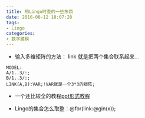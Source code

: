 ```yaml
---
title: 用Lingo时查的一些东西
date: 2016-08-12 18:07:28
tags: 
- Lingo
categories: 
- 数学建模
---
```


<!--more-->

 - 输入多维矩阵的方法：
    link 就是把两个集合联系起来…

```
MODEL:
A/1..3/:;
B/1..3/:;
LINK(A,B):VAR;!VAR就是一个3*3的矩阵;

```

 - 一个还比较全的教程[ppt形式教程](http://wenku.baidu.com/link?url=f-EkUFuD_ijzuOZeka0TCUdsGTKfN16N__o3b8LpBQkMfhZEP6_8vBnP9cVPbv2bsaLrDHCuPsI5C_x9ilBXkdXT0UNV9yo3RuOISP_6pUK%20%E7%99%BE%E5%BA%A6%E6%96%87%E5%BA%93)
 
 - Lingo的集合怎么取整：@for(link:@gin(x));